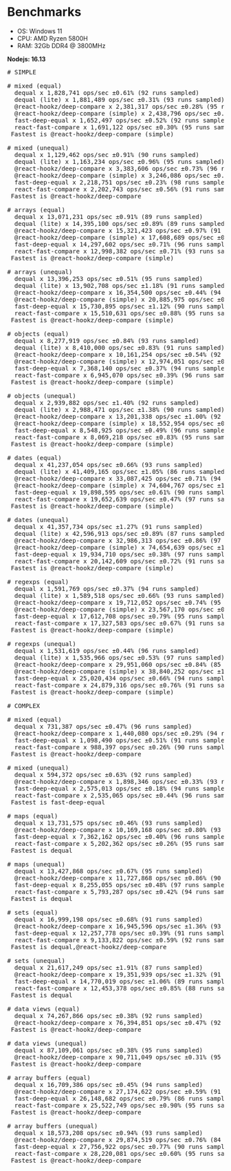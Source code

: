 # Benchmarks

- OS: Windows 11
- CPU: AMD Ryzen 5800H
- RAM: 32Gb DDR4 @ 3800MHz

**Nodejs: 16.13**

<pre>
# SIMPLE

# mixed (equal)
  dequal x 1,828,741 ops/sec ±0.61% (92 runs sampled)
  dequal (lite) x 1,881,489 ops/sec ±0.31% (93 runs sampled)
  @react-hookz/deep-compare x 2,381,317 ops/sec ±0.28% (95 runs sampled)
  @react-hookz/deep-compare (simple) x 2,438,796 ops/sec ±0.46% (92 runs sampled)
  fast-deep-equal x 1,652,497 ops/sec ±0.52% (92 runs sampled)
  react-fast-compare x 1,691,122 ops/sec ±0.30% (95 runs sampled)
 Fastest is @react-hookz/deep-compare (simple)

# mixed (unequal)
  dequal x 1,129,462 ops/sec ±0.91% (90 runs sampled)
  dequal (lite) x 1,163,234 ops/sec ±0.96% (95 runs sampled)
  @react-hookz/deep-compare x 3,383,606 ops/sec ±0.73% (96 runs sampled)
  @react-hookz/deep-compare (simple) x 3,246,086 ops/sec ±0.63% (94 runs sampled)
  fast-deep-equal x 2,218,751 ops/sec ±0.23% (98 runs sampled)
  react-fast-compare x 2,202,743 ops/sec ±0.56% (91 runs sampled)
 Fastest is @react-hookz/deep-compare

# arrays (equal)
  dequal x 13,071,231 ops/sec ±0.91% (89 runs sampled)
  dequal (lite) x 14,395,100 ops/sec ±0.89% (89 runs sampled)
  @react-hookz/deep-compare x 15,321,423 ops/sec ±0.97% (91 runs sampled)
  @react-hookz/deep-compare (simple) x 17,608,689 ops/sec ±0.48% (95 runs sampled)
  fast-deep-equal x 14,297,602 ops/sec ±0.71% (96 runs sampled)
  react-fast-compare x 12,998,382 ops/sec ±0.71% (93 runs sampled)
 Fastest is @react-hookz/deep-compare (simple)

# arrays (unequal)
  dequal x 13,396,253 ops/sec ±0.51% (95 runs sampled)
  dequal (lite) x 13,902,708 ops/sec ±1.18% (91 runs sampled)
  @react-hookz/deep-compare x 16,354,500 ops/sec ±0.44% (94 runs sampled)
  @react-hookz/deep-compare (simple) x 20,885,975 ops/sec ±0.58% (96 runs sampled)
  fast-deep-equal x 15,730,895 ops/sec ±1.12% (90 runs sampled)
  react-fast-compare x 15,510,631 ops/sec ±0.88% (95 runs sampled)
 Fastest is @react-hookz/deep-compare (simple)

# objects (equal)
  dequal x 8,277,919 ops/sec ±0.84% (93 runs sampled)
  dequal (lite) x 8,410,000 ops/sec ±0.83% (91 runs sampled)
  @react-hookz/deep-compare x 10,161,254 ops/sec ±0.54% (92 runs sampled)
  @react-hookz/deep-compare (simple) x 12,974,051 ops/sec ±0.71% (95 runs sampled)
  fast-deep-equal x 7,368,140 ops/sec ±0.37% (94 runs sampled)
  react-fast-compare x 6,945,070 ops/sec ±0.39% (96 runs sampled)
 Fastest is @react-hookz/deep-compare (simple)

# objects (unequal)
  dequal x 2,939,882 ops/sec ±1.40% (92 runs sampled)
  dequal (lite) x 2,988,471 ops/sec ±1.38% (90 runs sampled)
  @react-hookz/deep-compare x 13,201,338 ops/sec ±1.00% (92 runs sampled)
  @react-hookz/deep-compare (simple) x 18,552,954 ops/sec ±0.60% (94 runs sampled)
  fast-deep-equal x 8,548,925 ops/sec ±0.49% (96 runs sampled)
  react-fast-compare x 8,069,218 ops/sec ±0.83% (95 runs sampled)
 Fastest is @react-hookz/deep-compare (simple)

# dates (equal)
  dequal x 41,237,054 ops/sec ±0.66% (93 runs sampled)
  dequal (lite) x 41,409,165 ops/sec ±1.05% (86 runs sampled)
  @react-hookz/deep-compare x 33,087,425 ops/sec ±0.71% (94 runs sampled)
  @react-hookz/deep-compare (simple) x 74,604,767 ops/sec ±1.77% (90 runs sampled)
  fast-deep-equal x 19,898,595 ops/sec ±0.61% (90 runs sampled)
  react-fast-compare x 19,652,639 ops/sec ±0.47% (97 runs sampled)
 Fastest is @react-hookz/deep-compare (simple)

# dates (unequal)
  dequal x 41,357,734 ops/sec ±1.27% (91 runs sampled)
  dequal (lite) x 42,596,913 ops/sec ±0.89% (87 runs sampled)
  @react-hookz/deep-compare x 32,986,313 ops/sec ±0.86% (97 runs sampled)
  @react-hookz/deep-compare (simple) x 74,654,639 ops/sec ±1.63% (87 runs sampled)
  fast-deep-equal x 19,934,710 ops/sec ±0.38% (97 runs sampled)
  react-fast-compare x 20,142,609 ops/sec ±0.72% (91 runs sampled)
 Fastest is @react-hookz/deep-compare (simple)

# regexps (equal)
  dequal x 1,591,769 ops/sec ±0.37% (94 runs sampled)
  dequal (lite) x 1,589,518 ops/sec ±0.66% (93 runs sampled)
  @react-hookz/deep-compare x 19,712,052 ops/sec ±0.74% (95 runs sampled)
  @react-hookz/deep-compare (simple) x 23,567,170 ops/sec ±0.60% (96 runs sampled)
  fast-deep-equal x 17,612,708 ops/sec ±0.79% (95 runs sampled)
  react-fast-compare x 17,327,583 ops/sec ±0.67% (91 runs sampled)
 Fastest is @react-hookz/deep-compare (simple)

# regexps (unequal)
  dequal x 1,531,619 ops/sec ±0.44% (96 runs sampled)
  dequal (lite) x 1,535,966 ops/sec ±0.53% (97 runs sampled)
  @react-hookz/deep-compare x 29,951,060 ops/sec ±0.84% (85 runs sampled)
  @react-hookz/deep-compare (simple) x 38,840,252 ops/sec ±1.21% (93 runs sampled)
  fast-deep-equal x 25,020,434 ops/sec ±0.66% (94 runs sampled)
  react-fast-compare x 24,879,316 ops/sec ±0.76% (91 runs sampled)
 Fastest is @react-hookz/deep-compare (simple)

# COMPLEX

# mixed (equal)
  dequal x 731,387 ops/sec ±0.47% (96 runs sampled)
  @react-hookz/deep-compare x 1,440,080 ops/sec ±0.29% (94 runs sampled)
  fast-deep-equal x 1,098,490 ops/sec ±0.51% (91 runs sampled)
  react-fast-compare x 988,397 ops/sec ±0.26% (90 runs sampled)
 Fastest is @react-hookz/deep-compare

# mixed (unequal)
  dequal x 594,372 ops/sec ±0.63% (92 runs sampled)
  @react-hookz/deep-compare x 1,898,346 ops/sec ±0.33% (93 runs sampled)
  fast-deep-equal x 2,575,013 ops/sec ±0.18% (94 runs sampled)
  react-fast-compare x 2,535,065 ops/sec ±0.44% (96 runs sampled)
 Fastest is fast-deep-equal

# maps (equal)
  dequal x 13,731,575 ops/sec ±0.46% (93 runs sampled)
  @react-hookz/deep-compare x 10,169,168 ops/sec ±0.80% (93 runs sampled)
  fast-deep-equal x 7,362,162 ops/sec ±0.40% (96 runs sampled)
  react-fast-compare x 5,202,362 ops/sec ±0.26% (95 runs sampled)
 Fastest is dequal

# maps (unequal)
  dequal x 13,427,868 ops/sec ±0.67% (95 runs sampled)
  @react-hookz/deep-compare x 11,727,868 ops/sec ±0.86% (90 runs sampled)
  fast-deep-equal x 8,255,055 ops/sec ±0.48% (97 runs sampled)
  react-fast-compare x 5,793,287 ops/sec ±0.42% (94 runs sampled)
 Fastest is dequal

# sets (equal)
  dequal x 16,999,198 ops/sec ±0.68% (91 runs sampled)
  @react-hookz/deep-compare x 16,945,596 ops/sec ±1.36% (93 runs sampled)
  fast-deep-equal x 12,257,778 ops/sec ±0.39% (91 runs sampled)
  react-fast-compare x 9,133,822 ops/sec ±0.59% (92 runs sampled)
 Fastest is dequal,@react-hookz/deep-compare

# sets (unequal)
  dequal x 21,617,249 ops/sec ±1.91% (87 runs sampled)
  @react-hookz/deep-compare x 19,351,939 ops/sec ±1.32% (91 runs sampled)
  fast-deep-equal x 14,770,019 ops/sec ±1.06% (89 runs sampled)
  react-fast-compare x 12,453,378 ops/sec ±0.85% (88 runs sampled)
 Fastest is dequal

# data views (equal)
  dequal x 74,267,866 ops/sec ±0.38% (92 runs sampled)
  @react-hookz/deep-compare x 76,394,851 ops/sec ±0.47% (92 runs sampled)
 Fastest is @react-hookz/deep-compare

# data views (unequal)
  dequal x 87,109,061 ops/sec ±0.38% (95 runs sampled)
  @react-hookz/deep-compare x 90,711,049 ops/sec ±0.31% (95 runs sampled)
 Fastest is @react-hookz/deep-compare

# array buffers (equal)
  dequal x 16,709,386 ops/sec ±0.45% (94 runs sampled)
  @react-hookz/deep-compare x 27,174,622 ops/sec ±0.59% (91 runs sampled)
  fast-deep-equal x 26,148,682 ops/sec ±0.79% (86 runs sampled)
  react-fast-compare x 25,522,749 ops/sec ±0.90% (95 runs sampled)
 Fastest is @react-hookz/deep-compare

# array buffers (unequal)
  dequal x 18,573,208 ops/sec ±0.94% (93 runs sampled)
  @react-hookz/deep-compare x 29,874,519 ops/sec ±0.76% (84 runs sampled)
  fast-deep-equal x 27,756,922 ops/sec ±0.77% (90 runs sampled)
  react-fast-compare x 28,220,081 ops/sec ±0.60% (95 runs sampled)
 Fastest is @react-hookz/deep-compare
</pre>
